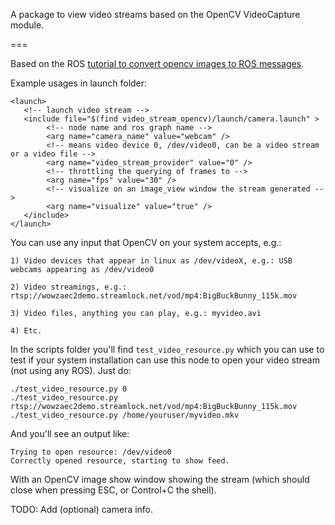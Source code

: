 A package to view video streams based on the OpenCV VideoCapture module.

===

Based on the ROS [tutorial to convert opencv images to ROS messages](http://wiki.ros.org/image_transport/Tutorials/PublishingImages).

Example usages in launch folder:

    <launch>
       <!-- launch video stream -->
       <include file="$(find video_stream_opencv)/launch/camera.launch" >
            <!-- node name and ros graph name -->
            <arg name="camera_name" value="webcam" />
            <!-- means video device 0, /dev/video0, can be a video stream or a video file -->
            <arg name="video_stream_provider" value="0" />
            <!-- throttling the querying of frames to -->
            <arg name="fps" value="30" />
            <!-- visualize on an image_view window the stream generated -->
            <arg name="visualize" value="true" />
       </include>
    </launch>


You can use any input that OpenCV on your system accepts, e.g.:

    1) Video devices that appear in linux as /dev/videoX, e.g.: USB webcams appearing as /dev/video0

    2) Video streamings, e.g.: rtsp://wowzaec2demo.streamlock.net/vod/mp4:BigBuckBunny_115k.mov

    3) Video files, anything you can play, e.g.: myvideo.avi

    4) Etc.

In the scripts folder you'll find `test_video_resource.py` which you can use to test if your system
installation can use this node to open your video stream (not using any ROS). Just do:

    ./test_video_resource.py 0
    ./test_video_resource.py rtsp://wowzaec2demo.streamlock.net/vod/mp4:BigBuckBunny_115k.mov
    ./test_video_resource.py /home/youruser/myvideo.mkv

And you'll see an output like:

    Trying to open resource: /dev/video0
    Correctly opened resource, starting to show feed.

With an OpenCV image show window showing the stream (which should close when pressing ESC, or Control+C the shell).


TODO: Add (optional) camera info.
